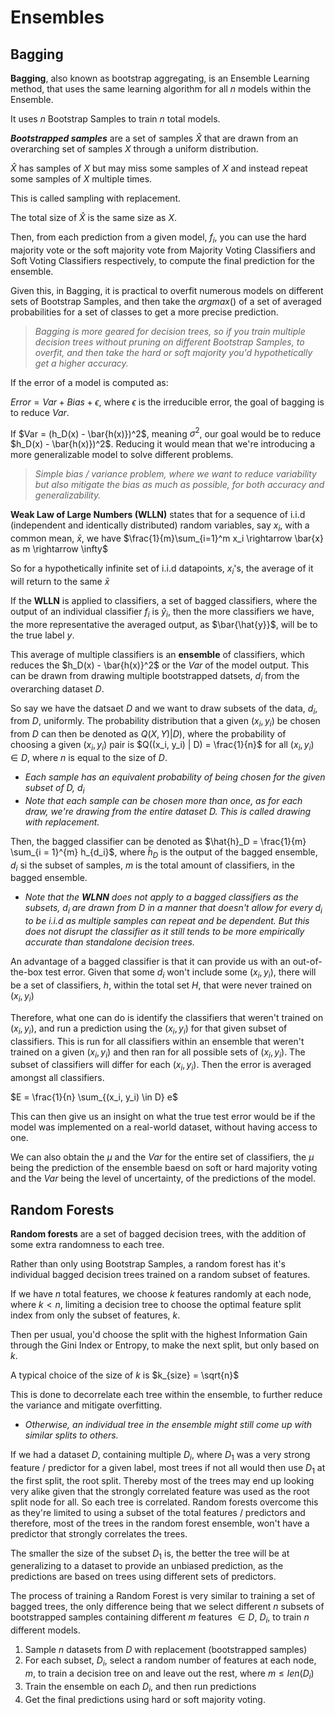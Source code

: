 # Ensembles

## Bagging

**Bagging**, also known as bootstrap aggregating, is an Ensemble Learning method, that uses the same learning algorithm for all $n$ models within the Ensemble.

It uses $n$ Bootstrap Samples to train $n$ total models.

***Bootstrapped samples*** are a set of samples $\hat{X}$ that are drawn from an overarching set of samples $X$ through a uniform distribution.

$\hat{X}$ has samples of $X$ but may miss some samples of $X$ and instead repeat some samples of $X$ multiple times.

This is called sampling with replacement.

The total size of $\hat{X}$ is the same size as $X$.

Then, from each prediction from a given model, $f_i$, you can use the hard majority vote or the soft majority vote from Majority Voting Classifiers and Soft Voting Classifiers respectively, to compute the final prediction for the ensemble.

Given this, in Bagging, it is practical to overfit numerous models on different sets of Bootstrap Samples, and then take the $argmax()$ of a set of averaged probabilities for a set of classes to get a more precise prediction.

> *Bagging is more geared for decision trees, so if you train multiple decision trees without pruning on different Bootstrap Samples, to overfit, and then take the hard or soft majority you'd hypothetically get a higher accuracy.*

If the error of a model is computed as:

$Error = Var + Bias + \epsilon$, where $\epsilon$ is the irreducible error, the goal of bagging is to reduce $Var$.

If $Var = (h_D(x) - \bar{h(x)})^2$, meaning $\sigma^2$, our goal would be to reduce $h_D(x) - \bar{h(x)})^2$. Reducing it would mean that we're introducing a more generalizable model to solve different problems.

>*Simple bias / variance problem, where we want to reduce variability but also mitigate the bias as much as possible, for both accuracy and generalizability.*

**Weak Law of Large Numbers (WLLN)** states that for a sequence of i.i.d (independent and identically distributed) random variables, say $x_i$, with a common mean, $\bar{x}$, we have $\frac{1}{m}\sum_{i=1}^m x_i \rightarrow \bar{x} as m \rightarrow \infty$

So for a hypothetically infinite set of i.i.d datapoints, $x_i$'s, the average of it will return to the same $\bar{x}$

If the **WLLN** is applied to classifiers, a set of bagged classifiers, where the output of an individual classifier $f_i$ is $\hat{y}_i$, then the more classifiers we have, the more representative the averaged output, as $\bar{\hat{y}}$, will be to the true label $y$.

This average of multiple classifiers is an **ensemble** of classifiers, which reduces the $h_D(x) - \bar{h(x)}^2$ or the $Var$ of the model output. This can be drawn from drawing multiple bootstrapped datsets, $d_i$ from the overarching dataset $D$.

So say we have the datsaet $D$ and we want to draw subsets of the data, $d_i$, from $D$, uniformly. The probability distribution that a given $(x_i, y_i)$ be chosen from $D$ can then be denoted as $Q(X, Y) | D)$, where the probability of choosing a given $(x_i, y_i)$ pair is $Q((x_i, y_i) | D) = \frac{1}{n}$ for all $(x_i, y_i) \in D$, where $n$ is equal to the size of $D$.

- *Each sample has an equivalent probability of being chosen for the given subset of $D$, $d_i$*
- *Note that each sample can be chosen more than once, as for each draw, we're drawing from the entire dataset $D$. This is called drawing with replacement.*

Then, the bagged classifier can be denoted as $\hat{h}_D = \frac{1}{m} \sum_{i = 1}^{m} h_{d_i}$, where $\hat{h}_D$ is the output of the bagged ensemble, $d_i$ si the subset of samples, $m$ is the total amount of  classifiers, in the bagged ensemble.

- *Note that the **WLNN** does not apply to a bagged classifiers as the subsets, $d_i$ are drawn from $D$ in a manner that doesn't allow for every $d_i$ to be i.i.d as multiple samples can repeat and be dependent. But this does not disrupt the classifier as it still tends to be more empirically accurate than standalone decision trees.*

An advantage of a bagged classifier is that it can provide us with an out-of-the-box test error. Given that some $d_i$ won't include some $(x_i, y_i)$, there will be a set of classifiers, $h$, within the total set $H$, that were never trained on $(x_i, y_i)$

Therefore, what one can do is identify the classifiers that weren't trained on $(x_i, y_i)$, and run a prediction using the $(x_i, y_i)$ for that given subset of classifiers. This is run for all classifiers within an ensemble that weren't trained on a given $(x_i, y_i)$ and then ran for all possible sets of $(x_i, y_i)$. The subset of classifiers will differ for each $(x_i, y_i)$. Then the error is averaged amongst all classifiers.

$E = \frac{1}{n} \sum_{(x_i, y_i) \in D} e$

This can then give us an insight on what the true test error would be if the model was implemented on a real-world dataset, without having access to one.

We can also obtain the $\mu$ and the $Var$ for the entire set of classifiers, the $\mu$ being the prediction of the ensemble baesd on soft or hard majority voting and the $Var$ being the level of uncertainty, of the predictions of the model.

## Random Forests

**Random forests** are a set of bagged decision trees, with the addition of some extra randomness to each tree.

Rather than only using Bootstrap Samples, a random forest has it's individual bagged decision trees trained on a random subset of features.

If we have $n$ total features, we choose $k$ features randomly at each node, where $k < n$, limiting a decision tree to choose the optimal feature split index from only the subset of features, $k$.

Then per usual, you'd choose the split with the highest Information Gain through the Gini Index or Entropy, to make the next split, but only based on $k$.

A typical choice of the size of $k$ is $k_{size} = \sqrt{n}$

This is done to decorrelate each tree within the ensemble, to further reduce the variance and mitigate overfitting. 

- *Otherwise, an individual tree in the ensemble might still come up with similar splits to others.*

If we had a dataset $D$, containing multiple $D_i$, where $D_1$ was a very strong feature / predictor for a given label, most trees if not all would then use $D_1$ at the first split, the root split. Thereby most of the trees may end up looking very alike given that the strongly correlated feature was used as the root split node for all.
So each tree is correlated. Random forests overcome this as they're limited to using a subset of the total features / predictors and therefore, most of the trees in the random forest ensemble, won't have a predictor that strongly correlates the trees.

The smaller the size of the subset $D_1$ is, the better the tree will be at generalizing to a dataset to provide an unbiased prediction, as the predictions are based on trees using different sets of predictors.

The process of training a Random Forest is very similar to training a set of bagged trees, the only difference being that we select different $n$ subsets of bootstrapped samples containing different $m$ features $\in D$, $D_i$, to train $n$ different models.

1. Sample $n$ datasets from $D$ with replacement (bootstrapped samples)
2. For each subset, $D_i$, select a random number of features at each node, $m$, to train a decision tree on and leave out the rest, where $m ≤ len(D_i)$
3. Train the ensemble on each $D_i$, and then run predictions
4. Get the final predictions using hard or soft majority voting.
